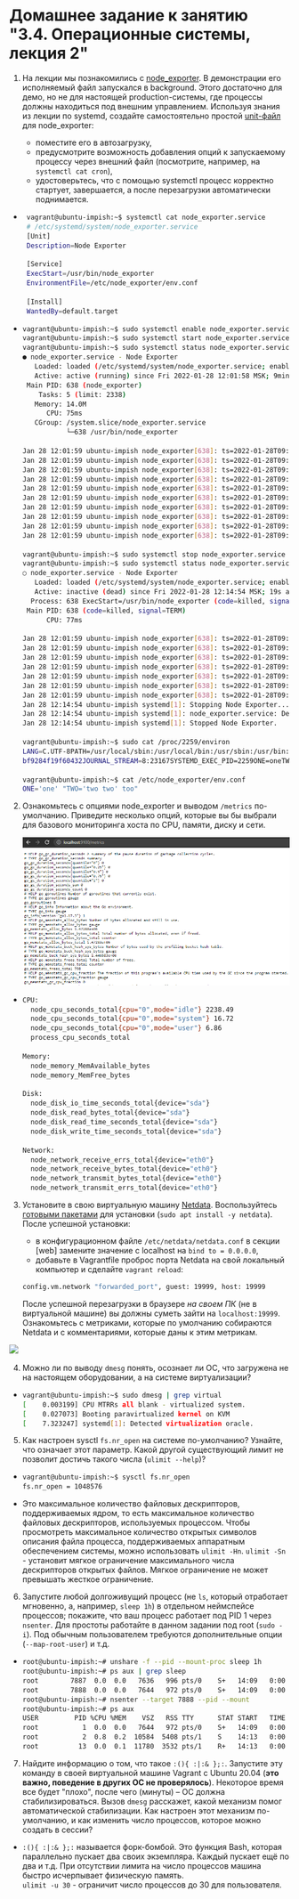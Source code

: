 # Домашнее задание к занятию "3.4. Операционные системы, лекция 2"

1. На лекции мы познакомились с [node_exporter](https://github.com/prometheus/node_exporter/releases). В демонстрации его исполняемый файл запускался в background. Этого достаточно для демо, но не для настоящей production-системы, где процессы должны находиться под внешним управлением. Используя знания из лекции по systemd, создайте самостоятельно простой [unit-файл](https://www.freedesktop.org/software/systemd/man/systemd.service.html) для node_exporter:

    * поместите его в автозагрузку,
    * предусмотрите возможность добавления опций к запускаемому процессу через внешний файл (посмотрите, например, на `systemctl cat cron`),
    * удостоверьтесь, что с помощью systemctl процесс корректно стартует, завершается, а после перезагрузки автоматически поднимается.
    
- ```bash
   vagrant@ubuntu-impish:~$ systemctl cat node_exporter.service
   # /etc/systemd/system/node_exporter.service
   [Unit]
   Description=Node Exporter

   [Service]
   ExecStart=/usr/bin/node_exporter
   EnvironmentFile=/etc/node_exporter/env.conf

   [Install]
   WantedBy=default.target   
  ```
  
- ```bash
  vagrant@ubuntu-impish:~$ sudo systemctl enable node_exporter.service
  vagrant@ubuntu-impish:~$ sudo systemctl start node_exporter.service
  vagrant@ubuntu-impish:~$ sudo systemctl status node_exporter.service
  ● node_exporter.service - Node Exporter
     Loaded: loaded (/etc/systemd/system/node_exporter.service; enabled; vendor preset: enabled)
     Active: active (running) since Fri 2022-01-28 12:01:58 MSK; 9min ago
   Main PID: 638 (node_exporter)
      Tasks: 5 (limit: 2338)
     Memory: 14.0M
        CPU: 75ms
     CGroup: /system.slice/node_exporter.service
             └─638 /usr/bin/node_exporter

  Jan 28 12:01:59 ubuntu-impish node_exporter[638]: ts=2022-01-28T09:01:59.398Z caller=node_exporter.go:115 level=info c>
  Jan 28 12:01:59 ubuntu-impish node_exporter[638]: ts=2022-01-28T09:01:59.398Z caller=node_exporter.go:115 level=info c>
  Jan 28 12:01:59 ubuntu-impish node_exporter[638]: ts=2022-01-28T09:01:59.398Z caller=node_exporter.go:115 level=info c>
  Jan 28 12:01:59 ubuntu-impish node_exporter[638]: ts=2022-01-28T09:01:59.398Z caller=node_exporter.go:115 level=info c>
  Jan 28 12:01:59 ubuntu-impish node_exporter[638]: ts=2022-01-28T09:01:59.398Z caller=node_exporter.go:115 level=info c>
  Jan 28 12:01:59 ubuntu-impish node_exporter[638]: ts=2022-01-28T09:01:59.398Z caller=node_exporter.go:115 level=info c>
  Jan 28 12:01:59 ubuntu-impish node_exporter[638]: ts=2022-01-28T09:01:59.398Z caller=node_exporter.go:115 level=info c>
  Jan 28 12:01:59 ubuntu-impish node_exporter[638]: ts=2022-01-28T09:01:59.398Z caller=node_exporter.go:115 level=info c>
  Jan 28 12:01:59 ubuntu-impish node_exporter[638]: ts=2022-01-28T09:01:59.401Z caller=node_exporter.go:199 level=info m>
  Jan 28 12:01:59 ubuntu-impish node_exporter[638]: ts=2022-01-28T09:01:59.402Z caller=tls_config.go:195 level=info msg=>
  
  vagrant@ubuntu-impish:~$ sudo systemctl stop node_exporter.service
  vagrant@ubuntu-impish:~$ sudo systemctl status node_exporter.service
  ○ node_exporter.service - Node Exporter
     Loaded: loaded (/etc/systemd/system/node_exporter.service; enabled; vendor preset: enabled)
     Active: inactive (dead) since Fri 2022-01-28 12:14:54 MSK; 19s ago
    Process: 638 ExecStart=/usr/bin/node_exporter (code=killed, signal=TERM)
   Main PID: 638 (code=killed, signal=TERM)
        CPU: 77ms

  Jan 28 12:01:59 ubuntu-impish node_exporter[638]: ts=2022-01-28T09:01:59.398Z caller=node_exporter.go:115 level=info c>
  Jan 28 12:01:59 ubuntu-impish node_exporter[638]: ts=2022-01-28T09:01:59.398Z caller=node_exporter.go:115 level=info c>
  Jan 28 12:01:59 ubuntu-impish node_exporter[638]: ts=2022-01-28T09:01:59.398Z caller=node_exporter.go:115 level=info c>
  Jan 28 12:01:59 ubuntu-impish node_exporter[638]: ts=2022-01-28T09:01:59.398Z caller=node_exporter.go:115 level=info c>
  Jan 28 12:01:59 ubuntu-impish node_exporter[638]: ts=2022-01-28T09:01:59.398Z caller=node_exporter.go:115 level=info c>
  Jan 28 12:01:59 ubuntu-impish node_exporter[638]: ts=2022-01-28T09:01:59.401Z caller=node_exporter.go:199 level=info m>
  Jan 28 12:01:59 ubuntu-impish node_exporter[638]: ts=2022-01-28T09:01:59.402Z caller=tls_config.go:195 level=info msg=>
  Jan 28 12:14:54 ubuntu-impish systemd[1]: Stopping Node Exporter...
  Jan 28 12:14:54 ubuntu-impish systemd[1]: node_exporter.service: Deactivated successfully.
  Jan 28 12:14:54 ubuntu-impish systemd[1]: Stopped Node Exporter.
  
  vagrant@ubuntu-impish:~$ sudo cat /proc/2259/environ
  LANG=C.UTF-8PATH=/usr/local/sbin:/usr/local/bin:/usr/sbin:/usr/bin:/sbin:/bin:/snap/binINVOCATION_ID=a34e030c6d0143c78  
  bf9284f19f60432JOURNAL_STREAM=8:23167SYSTEMD_EXEC_PID=2259ONE=oneTWO='two two'
  
  vagrant@ubuntu-impish:~$ cat /etc/node_exporter/env.conf
  ONE='one' "TWO='two two' too"
  ```
2. Ознакомьтесь с опциями node_exporter и выводом `/metrics` по-умолчанию. Приведите несколько опций, которые вы бы выбрали для базового мониторинга хоста по CPU, памяти, диску и сети.
   
   ![](node_exporter.PNG)

- ````bash
  CPU:  
    node_cpu_seconds_total{cpu="0",mode="idle"} 2238.49  
    node_cpu_seconds_total{cpu="0",mode="system"} 16.72  
    node_cpu_seconds_total{cpu="0",mode="user"} 6.86  
    process_cpu_seconds_total  
    
  Memory:  
    node_memory_MemAvailable_bytes   
    node_memory_MemFree_bytes  
    
  Disk:  
    node_disk_io_time_seconds_total{device="sda"}   
    node_disk_read_bytes_total{device="sda"}   
    node_disk_read_time_seconds_total{device="sda"}   
    node_disk_write_time_seconds_total{device="sda"}  
    
  Network:  
    node_network_receive_errs_total{device="eth0"}   
    node_network_receive_bytes_total{device="eth0"}   
    node_network_transmit_bytes_total{device="eth0"}  
    node_network_transmit_errs_total{device="eth0"}  
  ````


3. Установите в свою виртуальную машину [Netdata](https://github.com/netdata/netdata). Воспользуйтесь [готовыми пакетами](https://packagecloud.io/netdata/netdata/install) для установки (`sudo apt install -y netdata`). После успешной установки:
    * в конфигурационном файле `/etc/netdata/netdata.conf` в секции [web] замените значение с localhost на `bind to = 0.0.0.0`,
    * добавьте в Vagrantfile проброс порта Netdata на свой локальный компьютер и сделайте `vagrant reload`:

    ```bash
    config.vm.network "forwarded_port", guest: 19999, host: 19999
    ```

    После успешной перезагрузки в браузере *на своем ПК* (не в виртуальной машине) вы должны суметь зайти на `localhost:19999`. Ознакомьтесь с метриками, которые по умолчанию собираются Netdata и с комментариями, которые даны к этим метрикам.


![](netdata.PNG)

4. Можно ли по выводу `dmesg` понять, осознает ли ОС, что загружена не на настоящем оборудовании, а на системе виртуализации?

- ````bash
  vagrant@ubuntu-impish:~$ sudo dmesg | grep virtual
  [    0.003199] CPU MTRRs all blank - virtualized system.
  [    0.027073] Booting paravirtualized kernel on KVM
  [    7.323247] systemd[1]: Detected virtualization oracle.
  
5. Как настроен sysctl `fs.nr_open` на системе по-умолчанию? Узнайте, что означает этот параметр. Какой другой существующий лимит не позволит достичь такого числа (`ulimit --help`)?

- ````bash
  vagrant@ubuntu-impish:~$ sysctl fs.nr_open
  fs.nr_open = 1048576
- Это максимальное количество файловых дескрипторов, поддерживаемых ядром, то есть максимальное количество файловых дескрипторов, используемых процессом. Чтобы просмотреть максимальное количество открытых символов описания файла процесса, поддерживаемых аппаратным обеспечением системы, можно использовать `ulimit -Hn`. `ulimit -Sn` - установит мягкое ограничение максимального числа дескрипторов открытых файлов. Мягкое ограничение не может превышать жесткое ограничение.

6. Запустите любой долгоживущий процесс (не `ls`, который отработает мгновенно, а, например, `sleep 1h`) в отдельном неймспейсе процессов; покажите, что ваш процесс работает под PID 1 через `nsenter`. Для простоты работайте в данном задании под root (`sudo -i`). Под обычным пользователем требуются дополнительные опции (`--map-root-user`) и т.д.

- ````bash
  root@ubuntu-impish:~# unshare -f --pid --mount-proc sleep 1h
  root@ubuntu-impish:~# ps aux | grep sleep
  root        7887  0.0  0.0   7636   996 pts/0    S+   14:09   0:00 unshare -f --pid --mount-proc sleep 1h
  root        7888  0.0  0.0   7644   972 pts/0    S+   14:09   0:00 sleep 1h
  root@ubuntu-impish:~# nsenter --target 7888 --pid --mount
  root@ubuntu-impish:~# ps aux
  USER         PID %CPU %MEM    VSZ   RSS TTY      STAT START   TIME COMMAND
  root           1  0.0  0.0   7644   972 pts/0    S+   14:09   0:00 sleep 1h
  root           2  0.8  0.2  10584  5408 pts/1    S    14:13   0:00 -bash
  root          13  0.0  0.1  11780  3532 pts/1    R+   14:13   0:00 ps aux

7. Найдите информацию о том, что такое `:(){ :|:& };:`. Запустите эту команду в своей виртуальной машине Vagrant с Ubuntu 20.04 (**это важно, поведение в других ОС не проверялось**). Некоторое время все будет "плохо", после чего (минуты) – ОС должна стабилизироваться. Вызов `dmesg` расскажет, какой механизм помог автоматической стабилизации. Как настроен этот механизм по-умолчанию, и как изменить число процессов, которое можно создать в сессии?

 
 - `:(){ :|:& };:` называется форк-бомбой. Это функция Bash, которая параллельно пускает два своих экземпляра. Каждый пускает ещё по два и т.д. 
При отсутствии лимита на число процессов машина быстро исчерпывает физическую память.  
`ulimit -u 30` - ограничит число процессов до 30 для пользователя.
